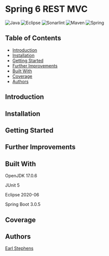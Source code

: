 # Spring 6 REST MVC

![Java](https://img.shields.io/badge/java-%23ED8B00.svg?style=for-the-badge&logo=java&logoColor=white)
![Eclipse](https://img.shields.io/badge/Eclipse-FE7A16.svg?style=for-the-badge&logo=Eclipse&logoColor=white)
![Sonarlint](https://img.shields.io/badge/SonarLint-CB2029?style=for-the-badge&logo=sonarlint&logoColor=white)
![Maven](https://badgen.net/badge/icon/maven?icon=maven&label)
![Spring](https://img.shields.io/badge/Spring-6DB33F?style=for-the-badge&logo=spring&logoColor=white)

## Table of Contents

- [Introduction](#introduction)
- [Installation](#installation)  
- [Getting Started](#getting-started)  
- [Further Improvements](#further-improvements)  
- [Built With](#built-with)  
- [Coverage](#coverage)  
- [Authors](#authors)  

## Introduction



## Installation



## Getting Started   



## Further Improvements



## Built With

OpenJDK 17.0.6

JUnit 5  

Eclipse 2020-06  

Spring Boot 3.0.5

## Coverage

## Authors

[Earl Stephens](https://github.com/earl-stephens)
